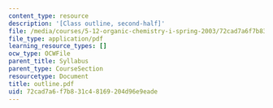```yaml
---
content_type: resource
description: '[Class outline, second-half]'
file: /media/courses/5-12-organic-chemistry-i-spring-2003/72cad7a6f7b831c48169204d96e9eade_outline.pdf
file_type: application/pdf
learning_resource_types: []
ocw_type: OCWFile
parent_title: Syllabus
parent_type: CourseSection
resourcetype: Document
title: outline.pdf
uid: 72cad7a6-f7b8-31c4-8169-204d96e9eade
---
```

